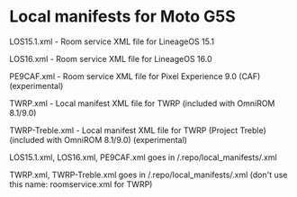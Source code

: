 # Local manifests for Moto G5S

LOS15.1.xml - Room service XML file for LineageOS 15.1

LOS16.xml - Room service XML file for LineageOS 16.0

PE9CAF.xml - Room service XML file for Pixel Experience 9.0 (CAF) (experimental)

TWRP.xml - Local manifest XML file for TWRP (included with OmniROM 8.1/9.0)

TWRP-Treble.xml - Local manifest XML file for TWRP (Project Treble) (included with OmniROM 8.1/9.0) (experimental)

LOS15.1.xml, LOS16.xml, PE9CAF.xml goes in <repo folder>/.repo/local_manifests/<name>.xml

TWRP.xml, TWRP-Treble.xml goes in <repo folder>/.repo/local_manifests/<name>.xml (don't use this name: roomservice.xml for TWRP)
